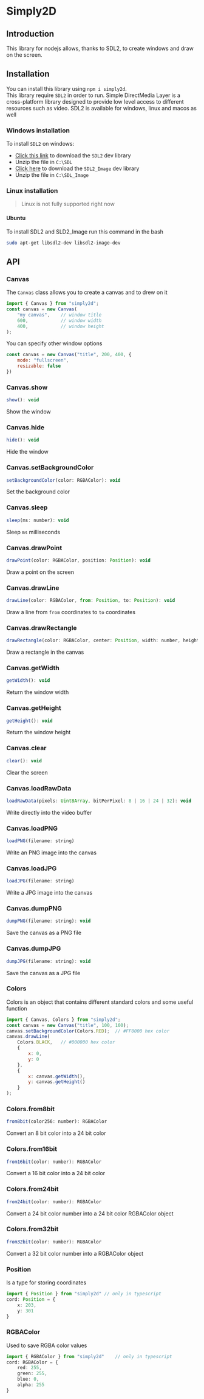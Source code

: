 # Simply2D
## Introduction
This library for nodejs allows, thanks to SDL2, to create windows and draw on the screen. 

## Installation
You can install this library using `npm i simply2d`.  
This library require `SDL2` in order to run. Simple DirectMedia Layer is a cross-platform library designed to provide low level access to different resources such as video. SDL2 is available for windows, linux and macos as well
### Windows installation
To install `SDL2` on windows:
- <a href="https://github.com/libsdl-org/SDL/releases/download/release-2.26.5/SDL2-devel-2.26.5-VC.zip">Click this link</a> to download the `SDL2` dev library
- Unzip the file in `C:\SDL`
- <a href="https://github.com/libsdl-org/SDL_image/releases/download/release-2.6.3/SDL2_image-devel-2.6.3-VC.zip">Click here</a> to download the `SDL2_Image` dev library
- Unzip the file in `C:\SDL_Image`

### Linux installation
> Linux is not fully supported right now
#### Ubuntu
To install SDL2 and SLD2_Image run this command in the bash
```bash
sudo apt-get libsdl2-dev libsdl2-image-dev
```

## API
### Canvas
The `Canvas` class allows you to create a canvas and to drew on it
```js
import { Canvas } from "simply2d";
const canvas = new Canvas(
	"my canvas",	// window title
	600,			// window width
	400,			// window height
);
```
You can specify other window options
```js
const canvas = new Canvas("title", 200, 400, {
	mode: "fullscreen",
	resizable: false
})
```

### Canvas.show
```js
show(): void
```
Show the window

### Canvas.hide
```js
hide(): void
```
Hide the window

### Canvas.setBackgroundColor
```js
setBackgroundColor(color: RGBAColor): void
```
Set the background color

### Canvas.sleep
```js
sleep(ms: number): void
```
Sleep `ms` milliseconds

### Canvas.drawPoint
```js
drawPoint(color: RGBAColor, position: Position): void
```
Draw a point on the screen

### Canvas.drawLine
```js
drawLine(color: RGBAColor, from: Position, to: Position): void
```
Draw a line from `from` coordinates to `to` coordinates

### Canvas.drawRectangle
```js
drawRectangle(color: RGBAColor, center: Position, width: number, height: number): void
```
Draw a rectangle in the canvas

### Canvas.getWidth
```js
getWidth(): void
```
Return the window width

### Canvas.getHeight
```js
getHeight(): void
```
Return the window height

### Canvas.clear
```js
clear(): void
```
Clear the screen

### Canvas.loadRawData
```js
loadRawData(pixels: Uint8Array, bitPerPixel: 8 | 16 | 24 | 32): void
```
Write directly into the video buffer

### Canvas.loadPNG
```js
loadPNG(filename: string)
```
Write an PNG image into the canvas

### Canvas.loadJPG
```js
loadJPG(filename: string)
```
Write a JPG image into the canvas

### Canvas.dumpPNG
```js
dumpPNG(filename: string): void
```
Save the canvas as a PNG file

### Canvas.dumpJPG
```js
dumpJPG(filename: string): void
```
Save the canvas as a JPG file

### Colors
Colors is an object that contains different standard colors and some useful function
```js
import { Canvas, Colors } from "simply2d";
const canvas = new Canvas("title", 100, 100);
canvas.setBackgroundColor(Colors.RED);	// #FF0000 hex color
canvas.drawLine(
	Colors.BLACK, 	// #000000 hex color
	{
		x: 0,
		y: 0
	},
	{
		x: canvas.getWidth(),
		y: canvas.getHeight()
	}
);
```


### Colors.from8bit
```js
from8bit(color256: number): RGBAColor
```
Convert an 8 bit color into a 24 bit color

### Colors.from16bit
```js
from16bit(color: number): RGBAColor
```
Convert a 16 bit color into a 24 bit color

### Colors.from24bit
```js
from24bit(color: number): RGBAColor
```
Convert a 24 bit color number into a 24 bit color RGBAColor object

### Colors.from32bit
```js
from32bit(color: number): RGBAColor
```
Convert a 32 bit color number into a RGBAColor object

### Position
Is a type for storing coordinates
```ts
import { Position } from "simply2d"	// only in typescript
cord: Position = {
	x: 203,
	y: 301
}
```

### RGBAColor
Used to save RGBA color values
```ts
import { RGBAColor } from "simply2d"	// only in typescript
cord: RGBAColor = {
	red: 255,
	green: 255,
	blue: 0,
	alpha: 255
}
```